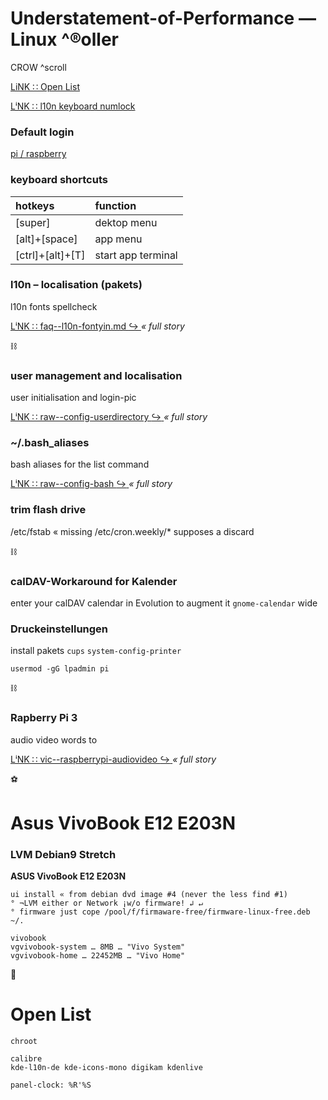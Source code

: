 # Understatement-of-Performance — Linux ^®oller
CROW ^scroll

[ LiNK ∷ Open List ](#open-list)

[ LⁱNK ∷ l10n keyboard numlock ](./faq--l10n-keyboard.md)


### Default login

[ pi / raspberry ](https://downloads.raspberrypi.org/raspbian/images/)


### keyboard shortcuts

| hotkeys | function |
| :--- | :--- |
| \[super\] | dektop menu |
| \[alt\]+\[space\] | app menu |
| \[ctrl\]+\[alt\]+\[T\] | start app terminal |


### l10n – localisation (pakets)

l10n fonts spellcheck

[LⁱNK ∷ faq--l10n-fontyin.md :arrow_right_hook: ](./faq--l10n-fontyin.md) _« full story_


:chains:

### user management and localisation

user initialisation and login-pic

[ LⁱNK ∷ raw--config-userdirectory :arrow_right_hook: ](./raw--config-userdirectory.md) _« full story_


### ~/.bash_aliases

bash aliases for the list command

[ LⁱNK ∷ raw--config-bash :arrow_right_hook: ](./raw--config-bash.md) _« full story_


### trim flash drive

/etc/fstab « missing /etc/cron.weekly/* supposes a discard


:chains:

### calDAV-Workaround for Kalender

enter your calDAV calendar in Evolution to augment it `gnome-calendar` wide


### Druckeinstellungen

install pakets `cups` `system-config-printer`

```
usermod -gG lpadmin pi
```


:chains:

### Rapberry Pi 3

audio video words to

[ LⁱNK ∷ vic--raspberrypi-audiovideo :arrow_right_hook: ](./vic--raspberrypi-audiovideo.md) _« full story_


:soccer:

# Asus VivoBook E12 E203N

### LVM Debian9 Stretch

**ASUS VivoBook E12 E203N**

```
ui install « from debian dvd image #4 (never the less find #1)
° ¬LVM either or Network ¡w/o firmware! ↲ ↵
° firmware just cope /pool/f/firmaware-free/firmware-linux-free.deb ~/.

vivobook
vgvivobook-system … 8MB … "Vivo System"
vgvivobook-home … 22452MB … "Vivo Home"
```


:football:

# Open List

```
chroot

calibre
kde-l10n-de kde-icons-mono digikam kdenlive

panel-clock: %R'%S

```

